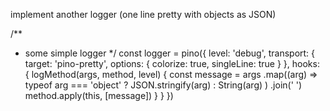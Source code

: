 implement another logger (one line pretty with objects as JSON)

/**
 * some simple logger
 */
const logger = pino({
  level: 'debug',
  transport: {
    target: 'pino-pretty',
    options: {
      colorize: true,
      singleLine: true
    }
  },
  hooks: {
    logMethod(args, method, level) {
      const message = args
        .map((arg) =>
          typeof arg === 'object' ? JSON.stringify(arg) : String(arg)
        )
        .join(' ')
      method.apply(this, [message])
    }
  }
})
